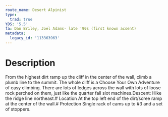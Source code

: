 ```yaml
---
route_name: Desert Alpinist
type:
  trad: true
YDS: '5.5'
fa: Dan Briley, Joel Adams- late '90s (first known acsent)
metadata:
  legacy_id: '113363963'
---
```

# Description
From the highest dirt ramp up the cliff in the center of the wall, climb a plumb line to the summit. The whole cliff is a Choose Your Own Adventure of easy climbing. There are lots of ledges across the wall with lots of loose rock perched on them, just like the quarter fall slot machines.Descent: Hike the ridge line northeast.# Location
At the top left end of the dirt/scree ramp at the center of the wall.# Protection
Single rack of cams up to #3 and a set of stoppers.